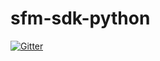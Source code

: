 # sfm-sdk-python

[![Gitter](https://badges.gitter.im/supremainc/sfm-sdk-python.svg)](https://gitter.im/supremainc/sfm-sdk-python?utm_source=badge&utm_medium=badge&utm_campaign=pr-badge&utm_content=badge)